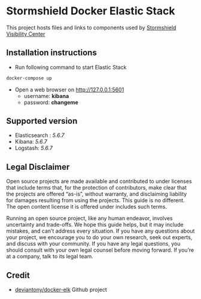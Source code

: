 # Stormshield Docker Elastic Stack

This project hosts files and links to components used by
[Stormshield Visibility Center](https://www.stormshield.com/products/visibility-center)

## Installation instructions
  * Run following command to start Elastic Stack
```bash
docker-compose up
```
  * Open a web browser on http://127.0.0.1:5601
    * username: **kibana**
    * password: **changeme**

## Supported version
  * Elasticsearch : *5.6.7*
  * Kibana: *5.6.7*
  * Logstash: *5.6.7*

## Legal Disclaimer
Open source projects are made available and contributed to under licenses that include terms that, for the protection of contributors, make clear that the projects are offered “as-is”, without warranty, and disclaiming liability for damages resulting from using the projects. This guide is no different. The open content license it is offered under includes such terms.

Running an open source project, like any human endeavor, involves uncertainty and trade-offs. We hope this guide helps, but it may include mistakes, and can’t address every situation. If you have any questions about your project, we encourage you to do your own research, seek out experts, and discuss with your community. If you have any legal questions, you should consult with your own legal counsel before moving forward. If you’re at a company, talk to its legal team.

## Credit
  * [deviantony/docker-elk](https://github.com/deviantony/docker-elk) Github project
